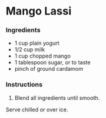 # Mango Lassi

### Ingredients

- 1 cup plain yogurt
- 1/2 cup milk
- 1 cup chopped mango
- 1 tablespoon sugar, or to taste
- pinch of ground cardamom

### Instructions

1. Blend all ingredients until smooth.

Serve chilled or over ice.
